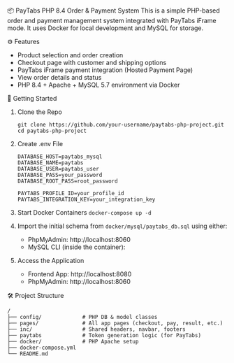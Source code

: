 📦 PayTabs PHP 8.4 Order & Payment System
This is a simple PHP-based order and payment management system integrated with PayTabs iFrame mode. It uses Docker for local development and MySQL for storage.

⚙️ Features
- Product selection and order creation
- Checkout page with customer and shipping options
- PayTabs iFrame payment integration (Hosted Payment Page)
- View order details and status
- PHP 8.4 + Apache + MySQL 5.7 environment via Docker

🚀 Getting Started
1. Clone the Repo
    ```
    git clone https://github.com/your-username/paytabs-php-project.git
    cd paytabs-php-project
    ```
2. Create .env File
    ```
    DATABASE_HOST=paytabs_mysql
    DATABASE_NAME=paytabs
    DATABASE_USER=paytabs_user
    DATABASE_PASS=your_password
    DATABASE_ROOT_PASS=root_password

    PAYTABS_PROFILE_ID=your_profile_id
    PAYTABS_INTEGRATION_KEY=your_integration_key
    ```
3. Start Docker Containers
    `docker-compose up -d`

4. Import the initial schema from `docker/mysql/paytabs_db.sql` using either:
    - PhpMyAdmin: http://localhost:8060
    - MySQL CLI (inside the container):

5. Access the Application
    - Frontend App: http://localhost:8080
    - PhpMyAdmin: http://localhost:8060

🛠️ Project Structure
```
/
├── config/             # PHP DB & model classes
├── pages/              # All app pages (checkout, pay, result, etc.)
├── inc/                # Shared headers, navbar, footers
├── paytabs             # Token generation logic (for PayTabs)
├── docker/             # PHP Apache setup
├── docker-compose.yml
└── README.md
```